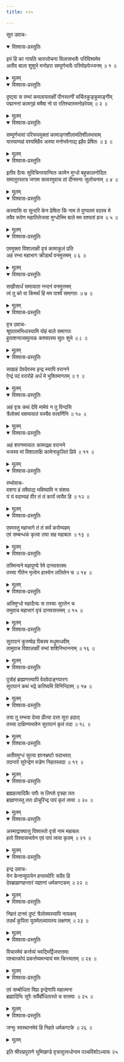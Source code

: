 ```yaml
---
title: ०२५

---
```

सूत उवाच-  

<details open><summary>विश्वास-प्रस्तुतिः</summary>

इयं हि का गायति चारुलोचना विलासभावैः परिविश्वमेव  
अतीव बाला शुशुभे मनोहरा सम्पूर्णभावैः परिमोहयेज्जनम् ॥ १ ॥
</details>

<details><summary>मूलम्</summary>

इयं हि का गायति चारुलोचना विलासभावैः परिविश्वमेव  
अतीव बाला शुशुभे मनोहरा सम्पूर्णभावैः परिमोहयेज्जनम् ॥ १ ॥
</details>



<details open><summary>विश्वास-प्रस्तुतिः</summary>

दृष्ट्वा स रम्भां कमलायताक्षीं पीनस्तनीं चर्चितकुङ्कुमाङ्गीम्  
पद्माननां कामगृहं ममैषा नो वा रतिश्चारुमनोहरेयम् ॥ २ ॥
</details>

<details><summary>मूलम्</summary>

दृष्ट्वा स रम्भां कमलायताक्षीं पीनस्तनीं चर्चितकुङ्कुमाङ्गीम्  
पद्माननां कामगृहं ममैषा नो वा रतिश्चारुमनोहरेयम् ॥ २ ॥
</details>



<details open><summary>विश्वास-प्रस्तुतिः</summary>

सम्पूर्णभावां परिरूपयुक्तां कामाङ्गशीलामतिशीलभावाम्  
यास्याम्यहं वश्यमिहैव अस्या मनोभवेनाद्य इहैव प्रेषितः ॥ ३ ॥
</details>

<details><summary>मूलम्</summary>

सम्पूर्णभावां परिरूपयुक्तां कामाङ्गशीलामतिशीलभावाम्  
यास्याम्यहं वश्यमिहैव अस्या मनोभवेनाद्य इहैव प्रेषितः ॥ ३ ॥
</details>



<details open><summary>विश्वास-प्रस्तुतिः</summary>

इतीव दैत्यः सुविचिन्तयान्वितः कामेन मुग्धो बहुकालनोदितः  
समातुरस्तत्र जगाम सत्वरमुवाच तां दीनमनाः सुलोचनाम् ॥ ४ ॥
</details>

<details><summary>मूलम्</summary>

इतीव दैत्यः सुविचिन्तयान्वितः कामेन मुग्धो बहुकालनोदितः  
समातुरस्तत्र जगाम सत्वरमुवाच तां दीनमनाः सुलोचनाम् ॥ ४ ॥
</details>



<details open><summary>विश्वास-प्रस्तुतिः</summary>

कस्यासि वा सुन्दरि केन प्रेषिता किं नाम ते पुण्यतमं वदस्व मे  
तवैव रूपेण महातितेजसा मुग्धोस्मि बाले मम वश्यतां व्रज ॥ ५ ॥
</details>

<details><summary>मूलम्</summary>

कस्यासि वा सुन्दरि केन प्रेषिता किं नाम ते पुण्यतमं वदस्व मे  
तवैव रूपेण महातितेजसा मुग्धोस्मि बाले मम वश्यतां व्रज ॥ ५ ॥
</details>



<details open><summary>विश्वास-प्रस्तुतिः</summary>

एवमुक्ता विशालाक्षी वृत्रं कामाकुलं प्रति  
अहं रम्भा महाभाग क्रीडार्थं वनमुत्तमम् ॥ ६ ॥
</details>

<details><summary>मूलम्</summary>

एवमुक्ता विशालाक्षी वृत्रं कामाकुलं प्रति  
अहं रम्भा महाभाग क्रीडार्थं वनमुत्तमम् ॥ ६ ॥
</details>



<details open><summary>विश्वास-प्रस्तुतिः</summary>

सखीसार्धं समायाता नन्दनं वनमुत्तमम्  
त्वं तु को वा किमर्थं हि मम पार्श्वं समागतः ॥ ७ ॥
</details>

<details><summary>मूलम्</summary>

सखीसार्धं समायाता नन्दनं वनमुत्तमम्  
त्वं तु को वा किमर्थं हि मम पार्श्वं समागतः ॥ ७ ॥
</details>



<details open><summary>विश्वास-प्रस्तुतिः</summary>

वृत्र उवाच-  
श्रूयतामभिधास्यामि योहं बाले समागतः  
हुताशनात्समुत्पन्नः कश्यपस्य सुतः शुभे ॥ ८ ॥
</details>

<details><summary>मूलम्</summary>

वृत्र उवाच-  
श्रूयतामभिधास्यामि योहं बाले समागतः  
हुताशनात्समुत्पन्नः कश्यपस्य सुतः शुभे ॥ ८ ॥
</details>



<details open><summary>विश्वास-प्रस्तुतिः</summary>

सखाहं देवदेवस्य इन्द्र स्यापि वरानने  
ऐन्द्रं पदं वरारोहे अर्धं मे भुक्तिमागतम् ॥ ९ ॥
</details>

<details><summary>मूलम्</summary>

सखाहं देवदेवस्य इन्द्र स्यापि वरानने  
ऐन्द्रं पदं वरारोहे अर्धं मे भुक्तिमागतम् ॥ ९ ॥
</details>



<details open><summary>विश्वास-प्रस्तुतिः</summary>

अहं वृत्रः कथं देवि मामेवं न तु विन्दसि  
त्रैलोक्यं वशमायातं यस्यैव वरवर्णिनि ॥ १० ॥
</details>

<details><summary>मूलम्</summary>

अहं वृत्रः कथं देवि मामेवं न तु विन्दसि  
त्रैलोक्यं वशमायातं यस्यैव वरवर्णिनि ॥ १० ॥
</details>



<details open><summary>विश्वास-प्रस्तुतिः</summary>

अहं शरणमायातः कामाद्रक्ष वरानने  
भजस्व मां विशालाक्षि कामेनाकुलितं प्रिये ॥ ११ ॥
</details>

<details><summary>मूलम्</summary>

अहं शरणमायातः कामाद्रक्ष वरानने  
भजस्व मां विशालाक्षि कामेनाकुलितं प्रिये ॥ ११ ॥
</details>



<details open><summary>विश्वास-प्रस्तुतिः</summary>

रम्भोवाच-  
वशगा हं तवैवाद्य भविष्यामि न संशयः  
यं यं वदाम्यहं वीर तं तं कार्यं त्वयैव हि ॥ १२ ॥
</details>

<details><summary>मूलम्</summary>

रम्भोवाच-  
वशगा हं तवैवाद्य भविष्यामि न संशयः  
यं यं वदाम्यहं वीर तं तं कार्यं त्वयैव हि ॥ १२ ॥
</details>



<details open><summary>विश्वास-प्रस्तुतिः</summary>

एवमस्तु महाभागे तं तं सर्वं करोम्यहम्  
एवं सम्बन्धकं कृत्वा तया सह महाबलः ॥ १३ ॥
</details>

<details><summary>मूलम्</summary>

एवमस्तु महाभागे तं तं सर्वं करोम्यहम्  
एवं सम्बन्धकं कृत्वा तया सह महाबलः ॥ १३ ॥
</details>



<details open><summary>विश्वास-प्रस्तुतिः</summary>

तस्मिन्वने महापुण्ये रेमे दानवसत्तमः  
तस्या गीतेन नृत्येन हास्येन ललितेन च ॥ १४ ॥
</details>

<details><summary>मूलम्</summary>

तस्मिन्वने महापुण्ये रेमे दानवसत्तमः  
तस्या गीतेन नृत्येन हास्येन ललितेन च ॥ १४ ॥
</details>



<details open><summary>विश्वास-प्रस्तुतिः</summary>

अतिमुग्धो महादैत्यः स तस्याः सुरतेन च  
तमुवाच महाभागं वृत्रं दानवसत्तमम् ॥ १५ ॥
</details>

<details><summary>मूलम्</summary>

अतिमुग्धो महादैत्यः स तस्याः सुरतेन च  
तमुवाच महाभागं वृत्रं दानवसत्तमम् ॥ १५ ॥
</details>



<details open><summary>विश्वास-प्रस्तुतिः</summary>

सुरापानं कुरुष्वेह पिबस्व मधुमाधवीम्  
तामुवाच विशालाक्षीं रम्भां शशिनिभाननाम् ॥ १६ ॥
</details>

<details><summary>मूलम्</summary>

सुरापानं कुरुष्वेह पिबस्व मधुमाधवीम्  
तामुवाच विशालाक्षीं रम्भां शशिनिभाननाम् ॥ १६ ॥
</details>



<details open><summary>विश्वास-प्रस्तुतिः</summary>

पुत्रोहं ब्राह्मणस्यापि वेदवेदाङ्गपारगः  
सुरापानं कथं भद्रे करिष्यमि विनिन्दितम् ॥ १७ ॥
</details>

<details><summary>मूलम्</summary>

पुत्रोहं ब्राह्मणस्यापि वेदवेदाङ्गपारगः  
सुरापानं कथं भद्रे करिष्यमि विनिन्दितम् ॥ १७ ॥
</details>



<details open><summary>विश्वास-प्रस्तुतिः</summary>

तया तु रम्भया देव्या प्रीत्या दत्ता सुरा हठात्  
तस्या दाक्षिण्यभावेन सुरापानं कृतं तदा ॥ १८ ॥
</details>

<details><summary>मूलम्</summary>

तया तु रम्भया देव्या प्रीत्या दत्ता सुरा हठात्  
तस्या दाक्षिण्यभावेन सुरापानं कृतं तदा ॥ १८ ॥
</details>



<details open><summary>विश्वास-प्रस्तुतिः</summary>

अतीवमुग्धं सुरया ज्ञानभ्रष्टो यदाभवत्  
तदन्तरे सुरेन्द्रेण वज्रेण निहतस्तदा ॥ १९ ॥
</details>

<details><summary>मूलम्</summary>

अतीवमुग्धं सुरया ज्ञानभ्रष्टो यदाभवत्  
तदन्तरे सुरेन्द्रेण वज्रेण निहतस्तदा ॥ १९ ॥
</details>



<details open><summary>विश्वास-प्रस्तुतिः</summary>

ब्रह्महत्यादिकैः पापैः स लिप्तो वृत्रहा ततः  
ब्राह्मणास्तु ततः प्रोचुरिन्द्र पापं कृतं त्वया ॥ २० ॥
</details>

<details><summary>मूलम्</summary>

ब्रह्महत्यादिकैः पापैः स लिप्तो वृत्रहा ततः  
ब्राह्मणास्तु ततः प्रोचुरिन्द्र पापं कृतं त्वया ॥ २० ॥
</details>



<details open><summary>विश्वास-प्रस्तुतिः</summary>

अस्माद्वाक्यात्तु विश्वस्तो वृत्रो नाम महाबलः  
हतो विश्वासभावेन एवं पापं त्वया कृतम् ॥ २१ ॥
</details>

<details><summary>मूलम्</summary>

अस्माद्वाक्यात्तु विश्वस्तो वृत्रो नाम महाबलः  
हतो विश्वासभावेन एवं पापं त्वया कृतम् ॥ २१ ॥
</details>



<details open><summary>विश्वास-प्रस्तुतिः</summary>

इन्द्र उवाच-  
येन केनाप्युपायेन हन्तव्योरिः सदैव हि  
देवब्राह्मणहन्तारं यज्ञानां धर्मकण्टकम् ॥ २२ ॥
</details>

<details><summary>मूलम्</summary>

इन्द्र उवाच-  
येन केनाप्युपायेन हन्तव्योरिः सदैव हि  
देवब्राह्मणहन्तारं यज्ञानां धर्मकण्टकम् ॥ २२ ॥
</details>



<details open><summary>विश्वास-प्रस्तुतिः</summary>

निहतं दानवं दुष्टं त्रैलोक्यस्यापि नायकम्  
तदर्थं कुपिता यूयमेतन्न्यायस्य लक्षणम् ॥ २३ ॥
</details>

<details><summary>मूलम्</summary>

निहतं दानवं दुष्टं त्रैलोक्यस्यापि नायकम्  
तदर्थं कुपिता यूयमेतन्न्यायस्य लक्षणम् ॥ २३ ॥
</details>



<details open><summary>विश्वास-प्रस्तुतिः</summary>

विचारमेवं कर्त्तव्यं भवद्भिर्द्विजसत्तमाः  
पश्चात्कोपं प्रकर्त्तव्यमन्यायं मम चिन्त्यताम् ॥ २४ ॥
</details>

<details><summary>मूलम्</summary>

विचारमेवं कर्त्तव्यं भवद्भिर्द्विजसत्तमाः  
पश्चात्कोपं प्रकर्त्तव्यमन्यायं मम चिन्त्यताम् ॥ २४ ॥
</details>



<details open><summary>विश्वास-प्रस्तुतिः</summary>

एवं सम्बोधिता विप्रा इन्द्रेणापि महात्मना  
ब्रह्मादिभिः सुरैः सर्वैर्बोधितास्ते च सत्तमाः ॥ २५ ॥
</details>

<details><summary>मूलम्</summary>

एवं सम्बोधिता विप्रा इन्द्रेणापि महात्मना  
ब्रह्मादिभिः सुरैः सर्वैर्बोधितास्ते च सत्तमाः ॥ २५ ॥
</details>



<details open><summary>विश्वास-प्रस्तुतिः</summary>

जग्मुः स्वस्थानमेवं हि निहते धर्मकण्टके ॥ २६ ॥
</details>

<details><summary>मूलम्</summary>

जग्मुः स्वस्थानमेवं हि निहते धर्मकण्टके ॥ २६ ॥
</details>


इति श्रीपद्मपुराणे भूमिखण्डे वृत्रासुरवधोनाम पञ्चविंशोऽध्यायः २५
